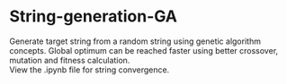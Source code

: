 # String-generation-GA

Generate target string from a random string using genetic algorithm concepts. 
Global optimum can be reached faster using better crossover, mutation and fitness calculation.  
View the .ipynb file for string convergence.
